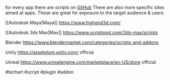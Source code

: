 for every app there are scripts on [GitHub](https://github.com/)
There are also more specific sites aimed at apps. 
These are great for exposure to the target audience & users.

[[Autodesk Maya|Maya]]
https://www.highend3d.com/

[[Autodesk 3ds Max|Max]]
https://www.scriptspot.com/3ds-max/scripts

Blender
https://www.blendermarket.com/categories/scripts-and-addons

Unity
https://assetstore.unity.com/ official

Unreal
https://www.unrealengine.com/marketplace/en-US/store official 

#techart #script #plugin #addon